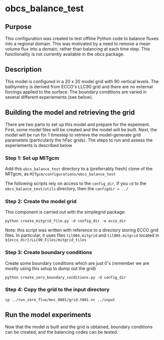 # obcs_balance_test

## Purpose
This configuration was created to test offline Python code to balance fluxes into a regional domain. This was motivated by a need to remove a mean volume flux into a domain, rather than balancing at each time step. This functionality is not currently available in the obcs package.

## Description
This model is configured in a 20 x 20 model grid with 90 vertical levels. The bathymetry is derived from ECCO's LLC90 grid and there are no external forcings applied to the surface. The boundary conditions are varied in several different experiements (see below).

## Building the model and retrieving the grid
There are two parts to set up this model and prepare for the expeiment. First, some model files will be created and the model will be built. Next, the model will be run for 1 timestep to retrieve the model-generate grid parametets (particularly the hFac grids). The steps to run and assess the experiements is described below

### Step 1: Set up MITgcm
Add this `obcs_balance_test` directory to a (preferrably fresh) clone of the MITgcm, as `MITgcm/configurations/obcs_balance_test`

The following scripts rely on access to the `config_dir`. If you `cd` to the `obcs_balance_test/utils` directory, then the `configdir = ../`

### Step 2: Create the model grid 

This component is carried out with the simplegrid package:
```
python create_mitgrid_file.py -d config_dir -e ecco_dir
```
Note: this script was written with reference to a directory storing ECCO grid files. In particular, it uses files `til004.mitgrid` and `til005.mitgrid` located in `${ecco_dir}/LLC90_Files/mitgrid_tiles`

### Step 3: Create boundary conditions
Create some boundary conditions which are just 0's (remember we are mostly using this setup to dump out the grid)
```
python create_zero_boundary_conditions.py -d config_dir
```

### Step 4: Copy the grid to the input directory
```
cp ../run_zero_flux/mnc_0001/grid.t001.nc ../input
```

## Run the model experiments
Now that the model is built and the grid is obtained, boundary conditions can be created, and the balancing codes can be tested.

